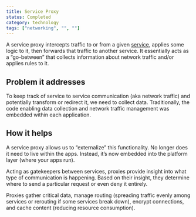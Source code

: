 ```yaml
---
title: Service Proxy
status: Completed
category: technology
tags: ["networking", "", ""]
---
```



A service proxy intercepts traffic to or from a given [service](/service/), 
applies some logic to it, then forwards that traffic to another service. 
It essentially acts as a “go-between” that collects information about network traffic and/or applies rules to it.

## Problem it addresses

To keep track of service to service communication (aka network traffic) and 
potentially transform or redirect it, we need to collect data. 
Traditionally, the code enabling data collection and network traffic management was embedded within each application.

## How it helps

A service proxy allows us to “externalize” this functionality. 
No longer does it need to live within the apps. 
Instead, it’s now embedded into the platform layer (where your apps run).

Acting as gatekeepers between services, proxies provide insight into what type of communication is happening. 
Based on their insight, they determine where to send a particular request or even deny it entirely.

Proxies gather critical data, manage routing (spreading traffic evenly among services or rerouting if some services break down), 
encrypt connections, and cache content (reducing resource consumption).
